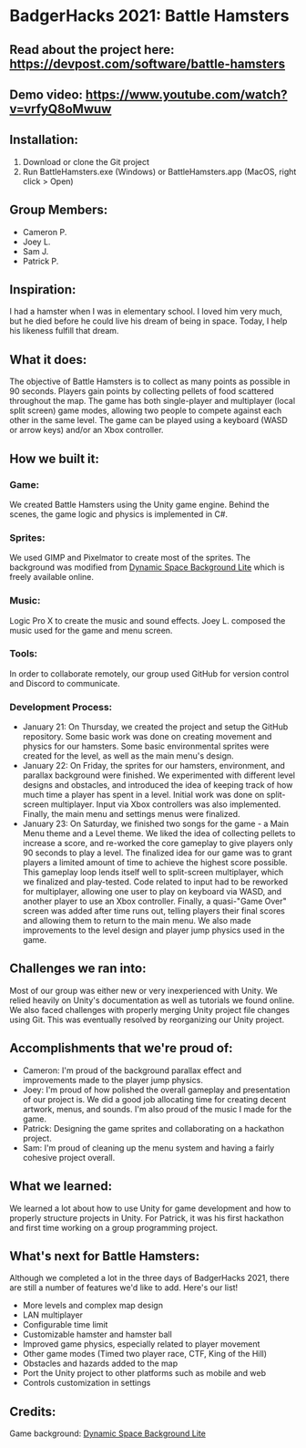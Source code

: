 # BadgerHacks 2021: Battle Hamsters

## Read about the project here: https://devpost.com/software/battle-hamsters

## Demo video: https://www.youtube.com/watch?v=vrfyQ8oMwuw

## Installation:
1. Download or clone the Git project
2. Run BattleHamsters.exe (Windows) or BattleHamsters.app (MacOS, right click > Open)

## Group Members:
- Cameron P.
- Joey L.
- Sam J.
- Patrick P.

## Inspiration:
I had a hamster when I was in elementary school. I loved him very much, but he died before he could live his dream of being in space. Today, I help his likeness fulfill that dream.

## What it does:
The objective of Battle Hamsters is to collect as many points as possible in 90 seconds. Players gain points by collecting pellets of food scattered throughout the map. The game has both single-player and multiplayer (local split screen) game modes, allowing two people to compete against each other in the same level. The game can be played using a keyboard (WASD or arrow keys) and/or an Xbox controller.

## How we built it:

### Game:
We created Battle Hamsters using the Unity game engine. Behind the scenes, the game logic and physics is implemented in C#. 

### Sprites: 
We used GIMP and Pixelmator to create most of the sprites. The background was modified from [Dynamic Space Background Lite](https://dinvstudio.itch.io/dynamic-space-background-lite-free) which is freely available online.

### Music: 
Logic Pro X to create the music and sound effects. Joey L. composed the music used for the game and menu screen.

### Tools:
In order to collaborate remotely, our group used GitHub for version control and Discord to communicate.

### Development Process:
- January 21: On Thursday, we created the project and setup the GitHub repository. Some basic work was done on creating movement and physics for our hamsters. Some basic environmental sprites were created for the level, as well as the main menu's design.
- January 22: On Friday, the sprites for our hamsters, environment, and parallax background were finished. We experimented with different level designs and obstacles, and introduced the idea of keeping track of how much time a player has spent in a level. Initial work was done on split-screen multiplayer. Input via Xbox controllers was also implemented. Finally, the main menu and settings menus were finalized.
- January 23: On Saturday, we finished two songs for the game - a Main Menu theme and a Level theme. We liked the idea of collecting pellets to increase a score, and re-worked the core gameplay to give players only 90 seconds to play a level. The finalized idea for our game was to grant players a limited amount of time to achieve the highest score possible. This gameplay loop lends itself well to split-screen multiplayer, which we finalized and play-tested. Code related to input had to be reworked for multiplayer, allowing one user to play on keyboard via WASD, and another player to use an Xbox controller. Finally, a quasi-"Game Over" screen was added after time runs out, telling players their final scores and allowing them to return to the main menu. We also made improvements to the level design and player jump physics used in the game.

## Challenges we ran into:
Most of our group was either new or very inexperienced with Unity. We relied heavily on Unity's documentation as well as tutorials we found online. We also faced challenges with properly merging Unity project file changes using Git. This was eventually resolved by reorganizing our Unity project.

## Accomplishments that we're proud of:

- Cameron: I'm proud of the background parallax effect and improvements made to the player jump physics.
- Joey: I'm proud of how polished the overall gameplay and presentation of our project is. We did a good job allocating time for creating decent artwork, menus, and sounds. I'm also proud of the music I made for the game.
- Patrick: Designing the game sprites and collaborating on a hackathon project.
- Sam: I'm proud of cleaning up the menu system and having a fairly cohesive project overall.

## What we learned:
We learned a lot about how to use Unity for game development and how to properly structure projects in Unity. For Patrick, it was his first hackathon and first time working on a group programming project.

## What's next for Battle Hamsters:
Although we completed a lot in the three days of BadgerHacks 2021, there are still a number of features we'd like to add. Here's our list!

- More levels and complex map design
- LAN multiplayer
- Configurable time limit
- Customizable hamster and hamster ball
- Improved game physics, especially related to player movement
- Other game modes (Timed two player race, CTF, King of the Hill)
- Obstacles and hazards added to the map
- Port the Unity project to other platforms such as mobile and web
- Controls customization in settings

## Credits:
Game background: [Dynamic Space Background Lite](https://dinvstudio.itch.io/dynamic-space-background-lite-free)
